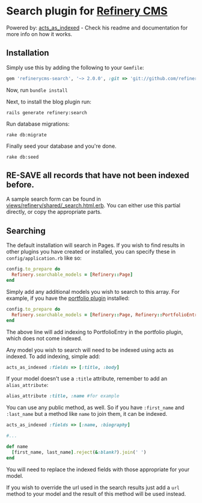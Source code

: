 # Search plugin for [Refinery CMS](http://www.refinerycms.com)

Powered by: [acts_as_indexed](http://github.com/dougal/acts_as_indexed) - 
Check his readme and documentation for more info on how it works.

## Installation

Simply use this by adding the following to your `Gemfile`:

```ruby
gem 'refinerycms-search', '~> 2.0.0', :git => 'git://github.com/refinery/refinerycms-search.git', :branch => '2-0-stable'
```

Now, run ``bundle install``

Next, to install the blog plugin run:

    rails generate refinery:search

Run database migrations:

    rake db:migrate

Finally seed your database and you're done.

    rake db:seed

## RE-SAVE all records that have not been indexed before.

A sample search form can be found in [views/refinery/shared/_search.html.erb](http://github.com/resolve/refinerycms-search/blob/master/app/views/refinery/shared/_search.html.erb).
You can either use this partial directly, or copy the appropriate parts.

## Searching

The default installation will search in Pages.
If you wish to find results in other plugins you have created or installed, you can specify these in `config/application.rb` like so:

```ruby
config.to_prepare do
  Refinery.searchable_models = [Refinery::Page]
end
```

Simply add any additional models you wish to search to this array.  For example, if you have the [portfolio plugin](http://github.com/resolve/refinerycms-portfolio) installed:

```ruby
config.to_prepare do
  Refinery.searchable_models = [Refinery::Page, Refinery::PortfolioEntry]
end
```

The above line will add indexing to PortfolioEntry in the portfolio plugin, which does not come indexed.

Any model you wish to search will need to be indexed using acts as indexed. To add indexing, simple add:

```ruby
acts_as_indexed :fields => [:title, :body]
```

If your model doesn't use a `:title` attribute, remember to add an `alias_attribute`:

```ruby
alias_attribute :title, :name #for example
```

You can use any public method, as well. So if you have `:first_name` and `:last_name` but a method like `name` to join them, it can be indexed.

```ruby
acts_as_indexed :fields => [:name, :biography]

#...

def name
  [first_name, last_name].reject(&:blank?).join(' ')
end
```

You will need to replace the indexed fields with those appropriate for your model.

If you wish to override the url used in the search results just add a `url` method to your model and the result of this method will be used instead.

